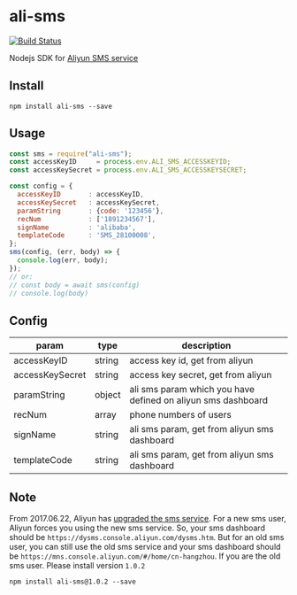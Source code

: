 # ali-sms
[![Build Status](https://travis-ci.org/tsq/ali-sms.svg?branch=master)](https://travis-ci.org/tsq/ali-sms)

Nodejs SDK for [Aliyun SMS service](https://www.aliyun.com/product/sms)

## Install

```
npm install ali-sms --save
```

## Usage

```javascript
const sms = require("ali-sms");
const accessKeyID     = process.env.ALI_SMS_ACCESSKEYID;
const accessKeySecret = process.env.ALI_SMS_ACCESSKEYSECRET;

const config = {
  accessKeyID       : accessKeyID,
  accessKeySecret   : accessKeySecret,
  paramString       : {code: '123456'},
  recNum            : ['1891234567'],
  signName          : 'alibaba',
  templateCode      : 'SMS_28100008',
};
sms(config, (err, body) => {
  console.log(err, body);
});
// or:
// const body = await sms(config)
// console.log(body)
```

## Config 

param|type|description
----|----|--------------
accessKeyID | string | access key id, get from aliyun
accessKeySecret | string | access key secret, get from aliyun 
paramString | object | ali sms param which you have defined on aliyun sms dashboard
recNum | array | phone numbers of users
signName | string | ali sms param, get from aliyun sms dashboard
templateCode | string | ali sms param, get from aliyun sms dashboard

## Note
From 2017.06.22, Aliyun has [upgraded the sms service](https://help.aliyun.com/document_detail/55501.html). For a new sms user, Aliyun
forces you using the new sms service. So, your sms dashboard should be `https://dysms.console.aliyun.com/dysms.htm`. But for an old sms user,
you can still use the old sms service and your sms dashboard should be `https://mns.console.aliyun.com/#/home/cn-hangzhou`. If you are 
the old sms user. Please install version `1.0.2`

```
npm install ali-sms@1.0.2 --save
```

